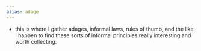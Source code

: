 ```yaml
---
alias: adage
---
```


- this is where I gather adages, informal laws, rules of thumb, and the like. I happen to find these sorts of informal principles really interesting and worth collecting.